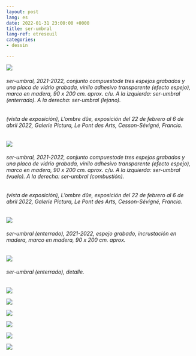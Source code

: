 ```yaml
---
layout: post
lang: es
date: 2022-01-31 23:00:00 +0000
title: ser-umbral
lang-ref: etreseuil
categories:
- dessin

---
```

![](/mepierdoparaver/imgs/etre-seuil-2021-2022-1-up.jpg)

###### _ser-umbral_, 2021-2022, conjunto compuestode tres espejos grabados y una placa de vidrio grabada, vinilo adhesivo transparente (efecto espejo), marco en madera, 90 x 200 cm. aprox. c/u. A la izquierda: _ser-umbral (enterrado)_. A la derecha: _ser-umbral (lejano)_.

###### (vista de exposición), _L’ombre dûe_, exposición del 22 de febrero al 6 de abril 2022, Galerie Pictura, Le Pont des Arts, Cesson-Sévigné, Francia.

![](/mepierdoparaver/imgs/etre-seuil-2021-2022-2-up.jpg)

###### _ser-umbral_, 2021-2022, conjunto compuestode tres espejos grabados y una placa de vidrio grabada, vinilo adhesivo transparente (efecto espejo), marco en madera, 90 x 200 cm. aprox. c/u. A la izquierda: _ser-umbral (vuelo)_. A la derecha: _ser-umbral (combustión)_.

###### (vista de exposición), _L’ombre dûe_, exposición del 22 de febrero al 6 de abril 2022, Galerie Pictura, Le Pont des Arts, Cesson-Sévigné, Francia.

![](/mepierdoparaver/imgs/etre-seuil-enterre-2021-2022-1_-up.jpg)

###### _ser-umbral (enterrado)_, 2021-2022, espejo grabado, incrustación en madera, marco en madera, 90 x 200 cm. aprox.

![](/mepierdoparaver/imgs/etre-seuil-enterre-2021-2022-6_-up.jpg)

###### _ser-umbral (enterrado)_, detalle.

![](/mepierdoparaver/imgs/etre-seuil-lointain-2021-2022-9_-up.jpg)

![](/mepierdoparaver/imgs/etre-seuil-lointain-2021-2022-5-up.jpg)

![](/mepierdoparaver/imgs/etre-seuil-combustion-2021-2022-2-up.jpg)

![](/mepierdoparaver/imgs/etre-seuil-combustion-2021-2022-4-up.jpg)

![](/mepierdoparaver/imgs/etre-seuil-vol-2021-2022-1-up.jpg)

![](/mepierdoparaver/imgs/etre-seuil-vol-2021-2022-4-up.jpg)